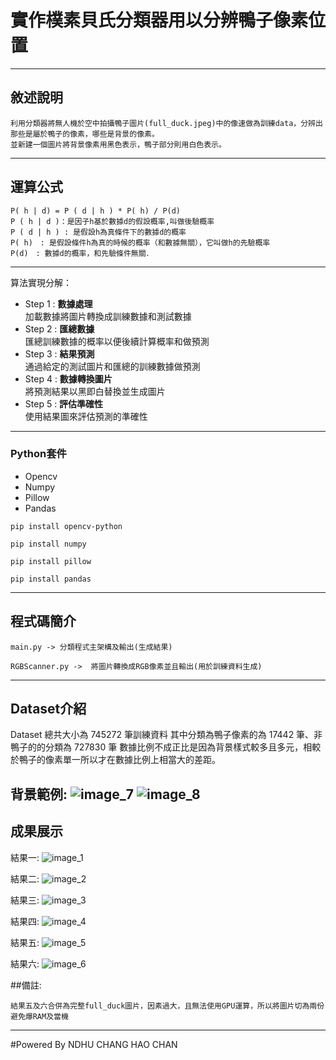 # 實作樸素貝氏分類器用以分辨鴨子像素位置 
---
## 敘述說明
```
利用分類器將無人機於空中拍攝鴨子圖片(full_duck.jpeg)中的像速做為訓練data，分辨出那些是屬於鴨子的像素，哪些是背景的像素。
並新建一個圖片將背景像素用黑色表示，鴨子部分則用白色表示。
```
---
## 運算公式
```
P( h | d) = P ( d | h ) * P( h) / P(d)
P ( h | d )：是因子h基於數據d的假設概率,叫做後驗概率
P ( d | h ) : 是假設h為真條件下的數據d的概率
P( h)　: 是假設條件h為真的時候的概率（和數據無關），它叫做h的先驗概率
P(d)　: 數據d的概率，和先驗條件無關．
```
---
算法實現分解：
* Step 1 : **數據處理**  
加載數據將圖片轉換成訓練數據和測試數據 
* Step 2 : **匯總數據**  
匯總訓練數據的概率以便後續計算概率和做預測 
* Step 3 : **結果預測**  
通過給定的測試圖片和匯總的訓練數據做預測
* Step 4 : **數據轉換圖片**  
將預測結果以黑即白替換並生成圖片 
* Step 5 : **評估準確性**  
使用結果圖來評估預測的準確性     
---   
### Python套件
*   Opencv
*   Numpy
*	Pillow
*	Pandas
```
pip install opencv-python
```
```
pip install numpy
```
```
pip install pillow
```
```
pip install pandas
```
---
## 程式碼簡介
```
main.py -> 分類程式主架構及輸出(生成結果)

RGBScanner.py ->  將圖片轉換成RGB像素並且輸出(用於訓練資料生成)
```
---
## Dataset介紹

Dataset 總共大小為 745272 筆訓練資料
其中分類為鴨子像素的為 17442 筆、非鴨子的的分類為 727830 筆
數據比例不成正比是因為背景樣式較多且多元，相較於鴨子的像素單一所以才在數據比例上相當大的差距。

背景範例:
![image_7](https://github.com/Aaron-Ace/DuckRecognition/blob/041f8763aff1ec247da84d07870cea3dd8f7e380/image/background.jpg)
![image_8](https://github.com/Aaron-Ace/DuckRecognition/blob/041f8763aff1ec247da84d07870cea3dd8f7e380/image/background1.jpg)
---
## 成果展示

結果一:
![image_1](https://github.com/Aaron-Ace/DuckRecognition/blob/aecd29b5be79de4b4f376ae012f07a482b948979/result/duck_1.jpeg)

結果二:
![image_2](https://github.com/Aaron-Ace/DuckRecognition/blob/aecd29b5be79de4b4f376ae012f07a482b948979/result/duck_2.jpeg)

結果三:
![image_3](https://github.com/Aaron-Ace/DuckRecognition/blob/aecd29b5be79de4b4f376ae012f07a482b948979/result/duck_3.jpeg)

結果四:
![image_4](https://github.com/Aaron-Ace/DuckRecognition/blob/aecd29b5be79de4b4f376ae012f07a482b948979/result/duck_4.jpeg)

結果五:
![image_5](https://github.com/Aaron-Ace/DuckRecognition/blob/aecd29b5be79de4b4f376ae012f07a482b948979/result/full_duck_1.jpeg)

結果六:
![image_6](https://github.com/Aaron-Ace/DuckRecognition/blob/aecd29b5be79de4b4f376ae012f07a482b948979/result/full_duck_2.jpeg)

##備註:
```
結果五及六合併為完整full_duck圖片，因素過大，且無法使用GPU運算，所以將圖片切為兩份避免爆RAM及當機
```
---
#Powered By NDHU CHANG HAO CHAN